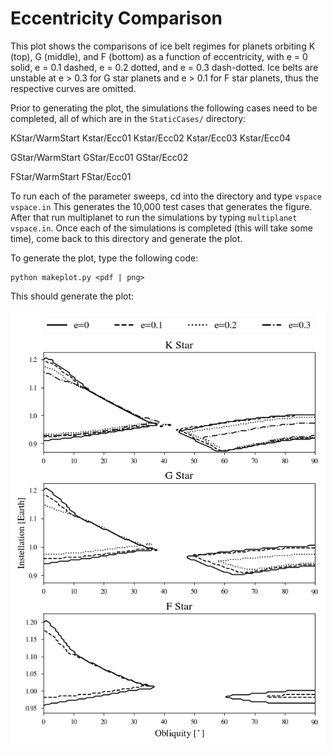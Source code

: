 # Eccentricity Comparison

This plot shows the comparisons of ice belt regimes for planets orbiting K (top), G (middle), and F (bottom) as a function of eccentricity, with e = 0 solid, e = 0.1 dashed, e = 0.2 dotted, and e = 0.3 dash-dotted. Ice belts are unstable at e > 0.3 for G star planets and e > 0.1 for F star planets, thus the respective curves are omitted.

Prior to generating the plot, the simulations the following cases need to be completed, all of which are in the `StaticCases/` directory:

KStar/WarmStart
Kstar/Ecc01
Kstar/Ecc02
Kstar/Ecc03
Kstar/Ecc04

GStar/WarmStart
GStar/Ecc01
GStar/Ecc02

FStar/WarmStart
FStar/Ecc01

To run each of the parameter sweeps, cd into the directory and type `vspace vspace.in` This generates the 10,000 test cases that generates the figure. After that run multiplanet to run the simulations by typing `multiplanet vspace.in`. Once each of the simulations is completed (this will take some time), come back to this directory and generate the plot.

To generate the plot, type the following code:
```
python makeplot.py <pdf | png>
```

This should generate the plot:

![EccCompare](EccCompare.png)
